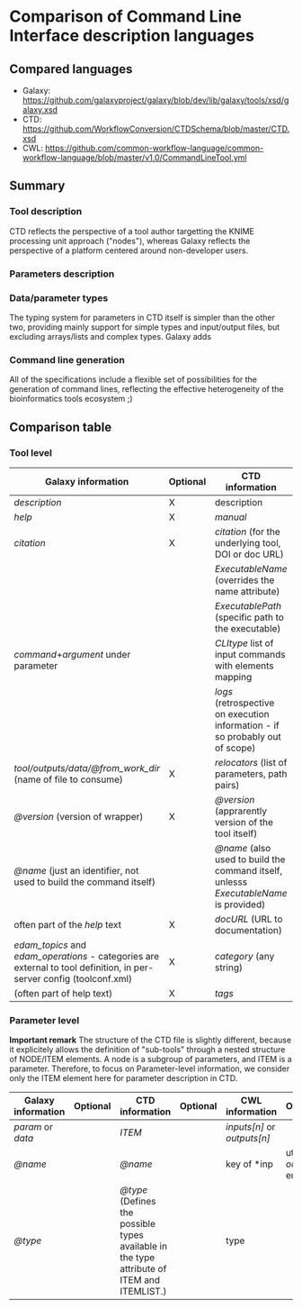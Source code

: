 # Comparison of Command Line Interface description languages

## Compared languages

* Galaxy: https://github.com/galaxyproject/galaxy/blob/dev/lib/galaxy/tools/xsd/galaxy.xsd
* CTD: https://github.com/WorkflowConversion/CTDSchema/blob/master/CTD.xsd
* CWL: https://github.com/common-workflow-language/common-workflow-language/blob/master/v1.0/CommandLineTool.yml

## Summary

### Tool description
CTD reflects the perspective of a tool author targetting the KNIME processing unit approach ("nodes"), whereas 
Galaxy reflects the perspective of a platform centered around non-developer users.

### Parameters description

### Data/parameter types
The typing system for parameters in CTD itself is simpler than the other two, providing mainly support for simple types and input/output files, but excluding arrays/lists and complex types. Galaxy adds 

### Command line generation
All of the specifications include a flexible set of possibilities for the generation of command lines, reflecting the effective heterogeneity of the bioinformatics tools ecosystem ;)

## Comparison table

### Tool level

|Galaxy information   |Optional   |CTD information   |Optional  |CWL information   |Optional   |
|---|---|---|---|---|---|
|*description*   |X   |description   |X   |label   |X   |
|*help*   |X   |*manual*   |X   |*doc*   |X   |
|*citation*   |X   |*citation* (for the underlying tool, DOI or doc URL)   |X   |*SoftwareRequirement.name.specs* (URI)   |X  |
|   |   |*ExecutableName* (overrides the name attribute)   |X   |*SoftwareRequirement.name.baseCommand[0]* |X  | 
|   |   |*ExecutablePath* (specific path to the executable)  |X   | | |
|*command*+*argument* under parameter |  |*CLItype* list of input commands with elements mapping   |X | *arguments* and/or *inputBindings*  |X   |
| | |*logs* (retrospective on execution information - if so probably out of scope)|X | | |
|*tool/outputs/data/@from_work_dir* (name of file to consume)  |X |*relocators* (list of parameters, path pairs)|X |*outputBinding* |X |
|*@version* (version of wrapper)  |X |*@version* (apprarently version of the tool itself)| |*SoftwareRequirements.name.version* (list of known compatible versions of the underlying tool |X |
|*@name* (just an identifier, not used to build the command itself)||*@name* (also used to build the command itself, unlesss *ExecutableName* is provided)| |baseCommand[0]|X|
|often part of the *help* text|X|*docURL* (URL to documentation)||||
|*edam_topics* and *edam_operations* - categories are external to tool definition, in per-server config (toolconf.xml)|X|*category* (any string)|X|can use EDAM or other 3rd party annotation or derive via identifier from external registry or datatype|
|(often part of help text)|X|*tags*|X|||

### Parameter level 

**Important remark** The structure of the CTD file is slightly different, because it explicitely allows the definition of "sub-tools" through a nested structure of NODE/ITEM elements. A node is a subgroup of parameters, and ITEM is a parameter.
Therefore, to focus on Parameter-level information, we consider only the ITEM element here for parameter description in CTD.

|Galaxy information   |Optional   |CTD information   |Optional  |CWL information   |Optional   |
|---|---|---|---|---|---|
| *param* or *data* |  | *ITEM* |  | *inputs[n]* or *outputs[n]*  |  |
|*@name*||*@name*||key of *inp|uts* or *outputs* entry||
|*@type*||*@type* (Defines the possible types available in the type attribute of ITEM and ITEMLIST.)||type||

